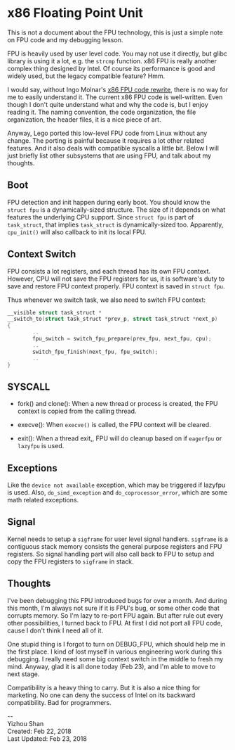 # x86 Floating Point Unit

This is not a document about the FPU technology, this is just a simple note on FPU code and my debugging lesson.

FPU is heavily used by user level code. You may not use it directly, but glibc library is using it a lot, e.g. the `strcmp` function. x86 FPU is really another complex thing designed by Intel. Of course its performance is good and widely used, but the legacy compatible feature? Hmm.

I would say, without Ingo Molnar's [x86 FPU code rewrite](https://lwn.net/Articles/643235/), there is no way for me to easily understand it. The current x86 FPU code is well-written. Even though I don't quite understand what and why the code is, but I enjoy reading it. The naming convention, the code organization, the file organization, the header files, it is a nice piece of art.

Anyway, Lego ported this low-level FPU code from Linux without any change. The porting is painful because it requires a lot other related features. And it also deals with compatible syscalls a little bit. Below I will just briefly list other subsystems that are using FPU, and talk about my thoughts.

## Boot
FPU detection and init happen during early boot. You should know the `struct fpu` is a dynamically-sized structure. The size of it depends on what features the underlying CPU support. Since `struct fpu` is part of `task_struct`, that implies `task_struct` is dynamically-sized too. Apparently, `cpu_init()` will also callback to init its local FPU.

## Context Switch
FPU consists a lot registers, and each thread has its own FPU context. However, CPU will not save the FPU registers for us, it is software's duty to save and restore FPU context properly. FPU context is saved in `struct fpu`.

Thus whenever we switch task, we also need to switch FPU context:
```c
__visible struct task_struct *
__switch_to(struct task_struct *prev_p, struct task_struct *next_p)
{
        ..
        fpu_switch = switch_fpu_prepare(prev_fpu, next_fpu, cpu);
        ..
        switch_fpu_finish(next_fpu, fpu_switch);
        ..
}
```
## SYSCALL

- fork() and clone(): When a new thread or process is created, the FPU context is copied from the calling thread.

- execve(): When `execve()` is called, the FPU context will be cleared.

- exit(): When a thread exit,, FPU will do cleanup based on if `eagerfpu` or `lazyfpu` is used.

## Exceptions
Like the `device not available` exception, which may be triggered if lazyfpu is used. Also, `do_simd_exception` and `do_coprocessor_error`, which are some math related exceptions.

## Signal
Kernel needs to setup a `sigframe` for user level signal handlers. `sigframe` is a contiguous stack memory consists the general purpose registers and FPU registers. So signal handling part will also call back to FPU to setup and copy the FPU registers to `sigframe` in stack.

## Thoughts
I've been debugging this FPU introduced bugs for over a month. And during this month, I'm always not sure if it is FPU's bug, or some other code that corrupts memory. So I'm lazy to re-port FPU again. But after rule out every other possibilities, I turned back to FPU. At first I did not port all FPU code, cause I don't think I need all of it.

One stupid thing is I forgot to turn on DEBUG_FPU, which should help me in the first place. I kind of lost myself in various engineering work during this debugging. I really need some big context switch in the middle to fresh my mind. Anyway, glad it is all done today (Feb 23), and I'm able to move to next stage.

Compatibility is a heavy thing to carry. But it is also a nice thing for marketing. No one can deny the success of Intel on its backward compatibility. Bad for programmers.

--  
Yizhou Shan  
Created: Feb 22, 2018  
Last Updated: Feb 23, 2018
